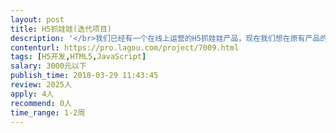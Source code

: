 ```yaml
---                
layout: post       
title: H5抓娃娃(迭代项目)           
description: '</br>我们已经有一个在线上运营的H5抓娃娃产品，现在我们想在原有产品的基础上增加一个积分商城的功能。希望找到一个熟悉JS H5 Java，有一定H5开发经验的同学来完成我们的项目</br>'     
contenturl: https://pro.lagou.com/project/7009.html      
tags: [H5开发,HTML5,JavaScript]            
salary: 3000元以下          
publish_time: 2018-03-29 11:43:45         
review: 2025人                   
apply: 4人                   
recommend: 0人                   
time_range: 1-2周              
---                 
```

